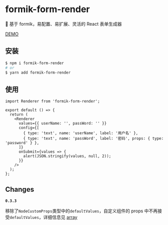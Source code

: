 # formik-form-render

📖 基于 formik，易配置、易扩展、灵活的 React 表单生成器

[DEMO](https://007sair.github.io/formik-form-render/demo)

## 安装

```bash
$ npm i formik-form-render
# or
$ yarn add formik-form-render
```

## 使用

```tsx | pure
import Renderer from 'formik-form-render';

export default () => {
  return (
    <Renderer
      values={{ userName: '', passWord: '' }}
      config={[
        { type: 'text', name: 'userName', label: '用户名' },
        { type: 'text', name: 'passWord', label: '密码', props: { type: 'password' } },
      ]}
      onSubmit={values => {
        alert(JSON.stringify(values, null, 2));
      }}
    />
  );
};
```

## Changes

**`0.3.3`**

移除了`NodeCustomProps`类型中的`defaultValues`，自定义组件的 props 中不再接受`defaultValues`，详细信息见 [array](https://github.com/007sair/formik-form-render/blob/main/src/core/fields/Array.tsx)
